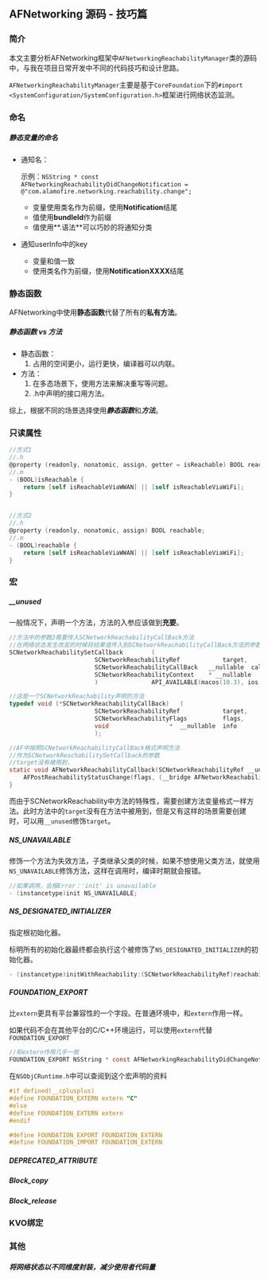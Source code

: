 ## AFNetworking 源码 - 技巧篇

### 简介

本文主要分析AFNetworking框架中`AFNetworkingReachabilityManager`类的源码中，与我在项目日常开发中不同的代码技巧和设计思路。

`AFNetworkingReachabilityManager`主要是基于`CoreFoundation`下的`#import <SystemConfiguration/SystemConfiguration.h>`框架进行网络状态监测。



### 命名

##### 静态变量的命名

- 通知名：

  示例：`NSString * const AFNetworkingReachabilityDidChangeNotification = @"com.alamofire.networking.reachability.change";`

  - 变量使用类名作为前缀，使用**Notification**结尾
  - 值使用**bundleId**作为前缀
  - 值使用**.语法**可以巧妙的将通知分类

- 通知userInfo中的key

  - 变量和值一致
  - 使用类名作为前缀，使用**NotificationXXXX**结尾



### 静态函数

AFNetworking中使用**静态函数**代替了所有的**私有方法**。

##### *静态函数* vs *方法*

- 静态函数：
  1. 占用的空间更小，运行更快，编译器可以内联。
- 方法：
  1. 在多态场景下，使用方法来解决重写等问题。
  2. .h中声明的接口用方法。

综上，根据不同的场景选择使用***静态函数***和***方法***。



### 只读属性

```objective-c
//方式1
//.h
@property (readonly, nonatomic, assign, getter = isReachable) BOOL reachable;
//.m
- (BOOL)isReachable {
    return [self isReachableViaWWAN] || [self isReachableViaWiFi];
}


//方式2
//.h
@property (readonly, nonatomic, assign) BOOL reachable;
//.m
- (BOOL)reachable {
    return [self isReachableViaWWAN] || [self isReachableViaWiFi];
}

```



### 宏

##### __unused

一般情况下，声明一个方法，方法的入参应该做到**充要**。

```objective-c
//方法中的参数2需要传入SCNetworkReachabilityCallBack方法
//在网络状态发生改变的时候将结果值传入到SCNetworkReachabilityCallBack方法的参数1和参数2
SCNetworkReachabilitySetCallback		(
						SCNetworkReachabilityRef			target,
						SCNetworkReachabilityCallBack	__nullable	callout,
						SCNetworkReachabilityContext	* __nullable	context
						)				API_AVAILABLE(macos(10.3), ios(2.0));

//这是一个SCNetworkReachability声明的方法
typedef void (*SCNetworkReachabilityCallBack)	(
						SCNetworkReachabilityRef			target,
						SCNetworkReachabilityFlags			flags,
						void			     *	__nullable	info
						);

//AF中按照SCNetworkReachabilityCallBack格式声明方法
//作为SCNetworkReachabilitySetCallback的参数
//target没有被用到，
static void AFNetworkReachabilityCallback(SCNetworkReachabilityRef __unused target, SCNetworkReachabilityFlags flags, void *info) {
    AFPostReachabilityStatusChange(flags, (__bridge AFNetworkReachabilityStatusCallback)info);
}

```

而由于SCNetworkReachability中方法的特殊性，需要创建方法变量格式一样方法。此时方法中的`target`没有在方法中被用到，但是又有这样的场景需要创建时，可以用`__unused`修饰`target`。



##### NS_UNAVAILABLE

修饰一个方法为失效方法，子类继承父类的时候，如果不想使用父类方法，就使用`NS_UNAVAILABLE`修饰方法，这样在调用时，编译时期就会报错。

```objective-c
//如果调用，会报Error：'init' is unavailable
- (instancetype)init NS_UNAVAILABLE;
```



##### NS_DESIGNATED_INITIALIZER

指定根初始化器。

标明所有的初始化器最终都会执行这个被修饰了`NS_DESIGNATED_INITIALIZER`的初始化器。

```objective-c
- (instancetype)initWithReachability:(SCNetworkReachabilityRef)reachability NS_DESIGNATED_INITIALIZER;
```



##### FOUNDATION_EXPORT

比`extern`更具有平台兼容性的一个字段。在普通环境中，和`extern`作用一样。

如果代码不会在其他平台的C/C++环境运行，可以使用`extern`代替`FOUNDATION_EXPORT`

```objective-c
//和extern作用几乎一致
FOUNDATION_EXPORT NSString * const AFNetworkingReachabilityDidChangeNotification;
```

在`NSObjCRuntime.h`中可以查阅到这个宏声明的资料

```objective-c
#if defined(__cplusplus)
#define FOUNDATION_EXTERN extern "C"
#else
#define FOUNDATION_EXTERN extern
#endif

#define FOUNDATION_EXPORT FOUNDATION_EXTERN
#define FOUNDATION_IMPORT FOUNDATION_EXTERN
```



##### DEPRECATED_ATTRIBUTE



##### Block_copy

##### Block_release



### KVO绑定



### 其他

##### 将网络状态以不同维度封装，减少使用者代码量







### 